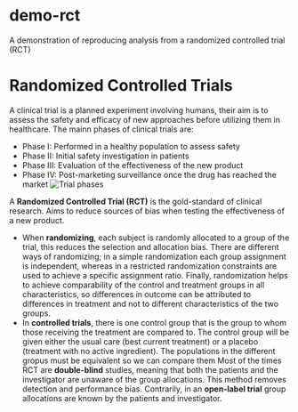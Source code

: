 # demo-rct
A demonstration of reproducing analysis from a randomized controlled trial (RCT)

# Randomized Controlled Trials
A clinical trial is a planned experiment involving humans, their aim is to assess the safety and efficacy of new approaches before utilizing them in healthcare. The mainn phases of clinical trials are:
* Phase I: Performed in a healthy population to assess safety
* Phase II: Initial safety investigation in patients
* Phase III: Evaluation of the effectiveness of the new product
* Phase IV: Post-marketing surveillance once the drug has reached the market
![Trial phases](https://www.ildcollaborative.org/sites/default/files/styles/header_image/public/images/header-images/clinicaltrialphases_slide.jpg?itok=GAL_kxvx)

A **Randomized Controlled Trial (RCT)** is the gold-standard of clinical research. Aims to reduce sources of bias when testing the effectiveness of a new product.
* When **randomizing**, each subject is randomly allocated to a group of the trial, this reduces the selection and allocation bias. There are different ways of randomizing; in a simple randomization each group assignment is independent, whereas in a restricted randomization constraints are used to achieve a specific assignment ratio. Finally, randomization helps to achieve comparability of the control and treatment groups in all characteristics, so differences in outcome can be attributed to differences in treatment and not to different characteristics of the two groups.  
* In **controlled trials**, there is one control group that is the group to whom those receiving the treatment are compared to. The control group will be given either the usual care (best current treatment) or a placebo (treatment with no active ingredient). The populations in the different gropus must be equivalent so we can compare them
Most of the times RCT are **double-blind** studies, meaning that both the patients and the investigator are unaware of the group allocations. This method removes detection and performance bias. Contrarily, in an **open-label trial** group allocations are known by the patients and investigator. 
